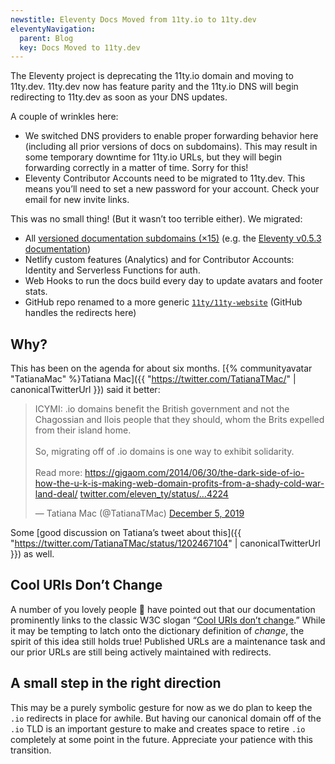 ```yaml
---
newstitle: Eleventy Docs Moved from 11ty.io to 11ty.dev
eleventyNavigation:
  parent: Blog
  key: Docs Moved to 11ty.dev
---
```

The Eleventy project is deprecating the 11ty.io domain and moving to 11ty.dev. 11ty.dev now has feature parity and the 11ty.io DNS will begin redirecting to 11ty.dev as soon as your DNS updates.

A couple of wrinkles here:
* We switched DNS providers to enable proper forwarding behavior here (including all prior versions of docs on subdomains). This may result in some temporary downtime for 11ty.io URLs, but they will begin forwarding correctly in a matter of time. Sorry for this!
* Eleventy Contributor Accounts need to be migrated to 11ty.dev. This means you’ll need to set a new password for your account. Check your email for new invite links.

This was no small thing! (But it wasn’t too terrible either). We migrated:

* All [versioned documentation subdomains (×15)](/docs/versions/) (e.g. the [Eleventy v0.5.3 documentation](https://v0-5-3.11ty.dev/docs/))
* Netlify custom features (Analytics) and for Contributor Accounts: Identity and Serverless Functions for auth.
* Web Hooks to run the docs build every day to update avatars and footer stats.
* GitHub repo renamed to a more generic [`11ty/11ty-website`](https://github.com/11ty/11ty-website/) (GitHub handles the redirects here)

## Why?

This has been on the agenda for about six months. [{% communityavatar "TatianaMac" %}Tatiana Mac]({{ "https://twitter.com/TatianaTMac/"  | canonicalTwitterUrl }}) said it better:

<blockquote class="twitter-tweet"><p lang="en" dir="ltr">ICYMI: .io domains benefit the British government and not the Chagossian and Ilois people that they should, whom the Brits expelled from their island home.<br><br>So, migrating off of .io domains is one way to exhibit solidarity. <br><br>Read more: <a href="https://gigaom.com/2014/06/30/the-dark-side-of-io-how-the-u-k-is-making-web-domain-profits-from-a-shady-cold-war-land-deal/">https://gigaom.com/2014/06/30/the-dark-side-of-io-how-the-u-k-is-making-web-domain-profits-from-a-shady-cold-war-land-deal/</a> <a href="{{ "https://twitter.com/eleven_ty/status/1202457672756404224" | canonicalTwitterUrl }}">twitter.com/eleven_ty/status/…4224</a></p>&mdash; Tatiana Mac (@TatianaTMac) <a href="{{ "https://twitter.com/TatianaTMac/status/1202467104722571264" | canonicalTwitterUrl }}">December 5, 2019</a></blockquote>

Some [good discussion on Tatiana’s tweet about this]({{ "https://twitter.com/TatianaTMac/status/1202467104" | canonicalTwitterUrl }}) as well.

## Cool URIs Don’t Change

A number of you lovely people 🧐 have pointed out that our documentation prominently links to the classic W3C slogan “[Cool URIs don’t change](/docs/permalinks/#cool-uris-dont-change).” While it may be tempting to latch onto the dictionary definition of _change_, the spirit of this idea still holds true! Published URLs are a maintenance task and our prior URLs are still being actively maintained with redirects.

## A small step in the right direction

This may be a purely symbolic gesture for now as we do plan to keep the `.io` redirects in place for awhile. But having our canonical domain off of the `.io` TLD is an important gesture to make and creates space to retire `.io` completely at some point in the future. Appreciate your patience with this transition.